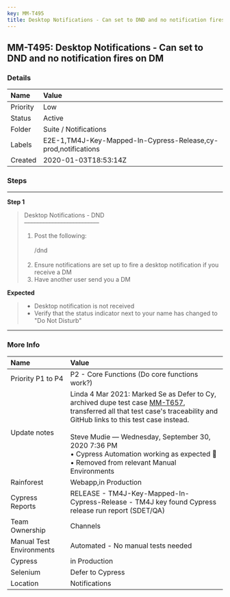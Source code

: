 ```yaml
---
key: MM-T495
title: Desktop Notifications - Can set to DND and no notification fires on DM
---
```


## MM-T495: Desktop Notifications - Can set to DND and no notification fires on DM

### Details

| Name     | Value                                                          |
| :------- | :------------------------------------------------------------- |
| Priority | Low                                                            |
| Status   | Active                                                         |
| Folder   | Suite / Notifications                                          |
| Labels   | E2E-1,TM4J-Key-Mapped-In-Cypress-Release,cy-prod,notifications |
| Created  | 2020-01-03T18:53:14Z                                           |

### Steps

<hr/>

**Step 1**

> <article>Desktop Notifications - DND<br>–––––––––––––––––––––––––<ol><li>Post the following:<br><br>/dnd<br><br></li><li>Ensure notifications are set up to fire a desktop notification if you receive a DM</li><li>Have another user send you a DM</li></ol></article>

**Expected**

> <article><ul><li>Desktop notification is not received</li><li>Verify that the status indicator next to your name has changed to "Do Not Disturb"</li></ul></article>

<hr/>

### More Info

| Name                     | Value                                                                                                                                                                                                                                                                                                                                                                                                                                                                                                                       |
| :----------------------- | :-------------------------------------------------------------------------------------------------------------------------------------------------------------------------------------------------------------------------------------------------------------------------------------------------------------------------------------------------------------------------------------------------------------------------------------------------------------------------------------------------------------------------- |
| Priority P1 to P4        | P2 - Core Functions (Do core functions work?)                                                                                                                                                                                                                                                                                                                                                                                                                                                                               |
| Update notes             | Linda 4 Mar 2021: Marked Se as Defer to Cy, archived dupe test case <a href="https://mattermost.atlassian.net/projects/MM?selectedItem=com.atlassian.plugins.atlassian-connect-plugin:com.kanoah.test-manager__main-project-page#!/testCase/8118330">MM-T657</a>, transferred all that test case's traceability and GitHub links to this test case instead.<br /><br />Steve Mudie — Wednesday, September 30, 2020 7:36 PM<br />• Cypress Automation working as expected 🎉<br />• Removed from relevant Manual Environments |
| Rainforest               | Webapp,in Production                                                                                                                                                                                                                                                                                                                                                                                                                                                                                                        |
| Cypress Reports          | RELEASE - TM4J-Key-Mapped-In-Cypress-Release - TM4J key found Cypress release run report (SDET/QA)                                                                                                                                                                                                                                                                                                                                                                                                                          |
| Team Ownership           | Channels                                                                                                                                                                                                                                                                                                                                                                                                                                                                                                                    |
| Manual Test Environments | Automated - No manual tests needed                                                                                                                                                                                                                                                                                                                                                                                                                                                                                          |
| Cypress                  | in Production                                                                                                                                                                                                                                                                                                                                                                                                                                                                                                               |
| Selenium                 | Defer to Cypress                                                                                                                                                                                                                                                                                                                                                                                                                                                                                                            |
| Location                 | Notifications                                                                                                                                                                                                                                                                                                                                                                                                                                                                                                               |
